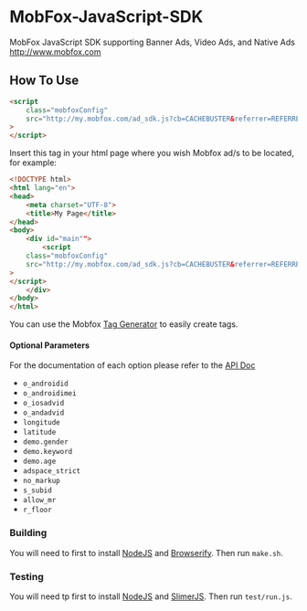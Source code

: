 MobFox-JavaScript-SDK
=====================

MobFox JavaScript SDK supporting Banner Ads, Video Ads, and Native Ads  http://www.mobfox.com


## How To Use

```HTML
<script 
    class="mobfoxConfig" 
    src="http://my.mobfox.com/ad_sdk.js?cb=CACHEBUSTER&referrer=REFERRER_URL&width=320&height=50&pid=fe96717d9875b9da4339ea5367eff1ec&type=banner&refresh=3000"
>
</script>
```

Insert this tag in your html page where you wish Mobfox ad/s to be located, for example:
```HTML
<!DOCTYPE html>
<html lang="en">
<head>
    <meta charset="UTF-8">
    <title>My Page</title>
</head>
<body>
    <div id="main"">
        <script 
    class="mobfoxConfig" 
    src="http://my.mobfox.com/ad_sdk.js?cb=CACHEBUSTER&referrer=REFERRER_URL&width=320&height=50&pid=fe96717d9875b9da4339ea5367eff1ec&type=banner&refresh=3000"
>
</script>
    </div>
</body>
</html>
```
You can use the Mobfox [Tag Generator]() to easily create tags.

#### Optional Parameters

For the documentation of each option please refer to the [API Doc](http://dev.mobfox.com/index.php?title=Ad_Request_API)

 * ```o_androidid```
 * ```o_androidimei```
 * ```o_iosadvid```
 * ```o_andadvid```
 * ```longitude```
 * ```latitude```
 * ```demo.gender```
 * ```demo.keyword```
 * ```demo.age```
 * ```adspace_strict```
 * ```no_markup```
 * ```s_subid```
 * ```allow_mr```
 * ```r_floor```


### Building

You will need to first to install [NodeJS](https://nodejs.org/) and [Browserify](http://browserify.org/). Then run ```make.sh```.

### Testing

You will need tp first to install [NodeJS](https://nodejs.org/) and [SlimerJS](http://slimerjs.org/). Then run ```test/run.js```.
